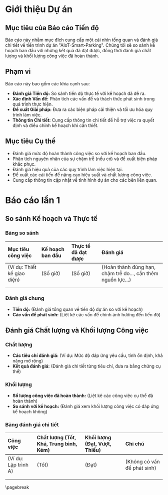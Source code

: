 # Giới thiệu Dự án

## Mục tiêu của Báo cáo Tiến độ

Báo cáo này nhằm mục đích cung cấp một cái nhìn tổng quan và đánh giá chi tiết về tiến trình dự án "AIoT-Smart-Parking". Chúng tôi sẽ so sánh kế hoạch ban đầu với những kết quả đã đạt được, đồng thời đánh giá chất lượng và khối lượng công việc đã hoàn thành.

## Phạm vi

Báo cáo này bao gồm các khía cạnh sau:

*   **Đánh giá Tiến độ:** So sánh tiến độ thực tế với kế hoạch đã đề ra.
*   **Xác định Vấn đề:** Phân tích các vấn đề và thách thức phát sinh trong quá trình thực hiện.
*   **Đề xuất Giải pháp:** Đưa ra các biện pháp cải thiện và tối ưu hóa quy trình làm việc.
*   **Thông tin Chi tiết:** Cung cấp thông tin chi tiết để hỗ trợ việc ra quyết định và điều chỉnh kế hoạch khi cần thiết.

## Mục tiêu Cụ thể

*   Đánh giá mức độ hoàn thành công việc so với kế hoạch ban đầu.
*   Phân tích nguyên nhân của sự chậm trễ (nếu có) và đề xuất biện pháp khắc phục.
*   Đánh giá hiệu quả của các quy trình làm việc hiện tại.
*   Đề xuất các cải tiến để nâng cao hiệu suất và chất lượng công việc.
*   Cung cấp thông tin cập nhật về tình hình dự án cho các bên liên quan.

# Báo cáo lần 1

## So sánh Kế hoạch và Thực tế

### Bảng so sánh

| Mục tiêu công việc          | Kế hoạch ban đầu | Thực tế đã đạt được | Đánh giá                                                     |
| :-------------------------- | :--------------- | :------------------ | :----------------------------------------------------------- |
| (Ví dụ: Thiết kế giao diện) | (Số giờ)        | (Số giờ)           | (Hoàn thành đúng hạn, chậm trễ do..., cần thêm nguồn lực...) |
|                             |                  |                     |                                                              |
|                             |                  |                     |                                                              |

### Đánh giá chung

*   **Tiến độ:** (Đánh giá tổng quan về tiến độ dự án so với kế hoạch)
*   **Các vấn đề phát sinh:** (Liệt kê các vấn đề chính ảnh hưởng đến tiến độ)

## Đánh giá Chất lượng và Khối lượng Công việc

### Chất lượng

*   **Các tiêu chí đánh giá:** (Ví dụ: Mức độ đáp ứng yêu cầu, tính ổn định, khả năng mở rộng)
*   **Kết quả đánh giá:** (Đánh giá chi tiết từng tiêu chí, đưa ra bằng chứng cụ thể)

### Khối lượng

*   **Số lượng công việc đã hoàn thành:** (Liệt kê các công việc cụ thể đã hoàn thành)
*   **So sánh với kế hoạch:** (Đánh giá xem khối lượng công việc có đáp ứng kế hoạch không)

### Bảng đánh giá chi tiết

| Công việc             | Chất lượng (Tốt, Khá, Trung bình, Kém) | Khối lượng (Đạt, Vượt, Thiếu) | Ghi chú                                                        |
| :------------------- | :------------------------------------- | :----------------------------- | :------------------------------------------------------------- |
| (Ví dụ: Lập trình A) | (Tốt)                                  | (Đạt)                          | (Không có vấn đề phát sinh)                                    |
|                      |                                        |                                |                                                                |
|                      |                                        |                                |                                                                |


\pagebreak
